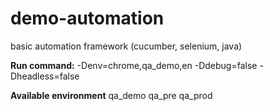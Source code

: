 # demo-automation
basic automation framework (cucumber, selenium, java)

**Run command:**
-Denv=chrome,qa_demo,en
-Ddebug=false
-Dheadless=false

**Available environment**
qa_demo qa_pre qa_prod
